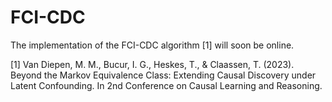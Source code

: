 # FCI-CDC

The implementation of the FCI-CDC algorithm [1] will soon be online.

[1] Van Diepen, M. M., Bucur, I. G., Heskes, T., & Claassen, T. (2023). Beyond the Markov Equivalence Class: Extending Causal Discovery under Latent Confounding. In 2nd Conference on Causal Learning and Reasoning.
